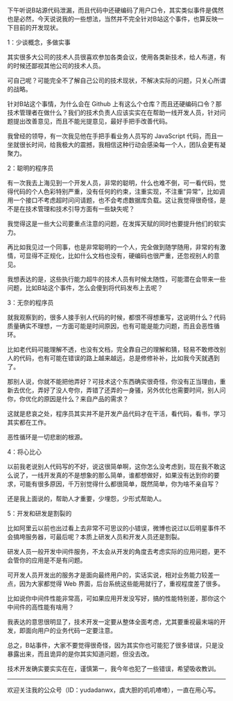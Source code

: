 下午听说B站源代码泄漏，而且代码中还硬编码了用户口令，其实类似事件是偶然也是必然，今天说说我的一些想法，当然并不完全针对B站这个事件，也算反映一下目前的开发现状。

1：少谈概念，多做实事

其实很多大公司的技术人员很喜欢参加各类会议，使用各类新技术，给人布道，有的时候还鄙视其他公司的技术人员。

可自己呢？可能完全不了解自己公司的技术现状，不解决实际的问题，只关心所谓的战略。

针对B站这个事情，为什么会在 Github 上有这么个仓库？而且还硬编码口令？那技术管理者在做什么？我们的技术负责人应该实实在在帮助一线开发人员，针对问题提出改善意见，而且不能光提意见，最好手把手改善代码。

我曾经的领导，有一次我见他在手把手看业务人员写的 JavaScript 代码，而且一坐就很长时间，给我极大的震撼，我相信这种行动会感染每一个人，团队会更有凝聚力。

2：聪明的程序员

有一次我去上海见到一个开发人员，非常的聪明，什么也难不倒，可一看代码，觉得代码的个人色彩特别严重，没有任何的约束，注重实现，不注重“异常”，比如调用一个接口不考虑超时问问请题，也不会考虑数据库负载。这让我觉得很奇怪，是不是在技术管理和技术引导方面有一些缺失呢？

我觉得这是一些大公司要重点注意的问题，在发挥天赋的同时也要提升他们的软实力。

再比如我见过一个同事，也是非常聪明的一个人，完全做到随学随用，非常的有激情，可显得不正规化，比如什么文档也没有，硬编码也很严重，还忽视别人的意见。

我想表达的是，这些执行能力超牛的技术人员有时候太随性，可能潜在会带来一些问题，比如B站这个事件，怎么会傻到将代码发布上去呢？

3：无奈的程序员

就我观察到的，很多人接手别人代码的时候，都恨不得想重写，这说明什么？代码质量确实不理想，一方面可能是时间原因，也有可能是能力问题，而且会恶性循环。

比如老代码可能理解不透，也没有文档，完全靠自己的理解和猜，轻易不敢修改别人的代码，也有可能在错误的路上越来越远，总是修修补补，比如我今天就遇到了。

那别人说，你就不能把他弄好？可技术这个东西确实很奇怪，你没有正当理由，重新去优化，弄好了没人夸你，弄错了还弄的一身骚，另外优化也需要时间，别人问你，你优化的原因是什么？来自产品的需求？

这就是悲哀之处，程序员其实并不是开发产品代码才在干活，看代码，看书，学习其实都在工作。

恶性循环是一切悲剧的根源。

4：将心比心

以前我老说别人代码写的不好，说这很简单啊，这你怎么没考虑到，现在我不敢这么说了，一线开发真的不是想象的那么简单，谁都想做好，如果没有达到你的要求，可能有很多原因，千万别觉得什么都很简单，既然简单，你为啥不亲自写？

还是我上面说的，帮助人才重要，少埋怨，少形式帮助人。

5：开发和研发是割裂的

比如阿里云以前也出过看上去非常不可思议的小错误，微博也说过以后明星事件不会搞垮服务器，可最后呢？本质上研发人员和开发人员还是割裂。

研发人员一般开发中间件服务，不太会从开发的角度去考虑实际的应用问题，更不会管你的应用是不是有问题。

可开发人员开发出的服务才是面向最终用户的，实话实说，相对业务能力较差一点，因为大家都觉得 Web 界面，后台系统这些能用就行了，重视程度差了很多。

比如说你中间件性能非常高，可如果应用开发没写好，搞的性能特别差，那你这个中间件的高性能有啥用？

我表达的意思很明显了，技术开发一定要从整体全面考虑，尤其要重视最末端的开发，即面向用户的业务代码一定要注意。

总之，B站事件，大家不要觉得很奇怪，因为其实你也可能犯了很多错误，只是没暴露出来，而且诡异的是你其实知道问题，但没去改。

技术开发确实要实实在在，谨慎第一，我今年也犯了一些错误，希望吸收教训。

--- 

欢迎关注我的公众号（ID：yudadanwx，虞大胆的叽叽喳喳），一直在用心写。